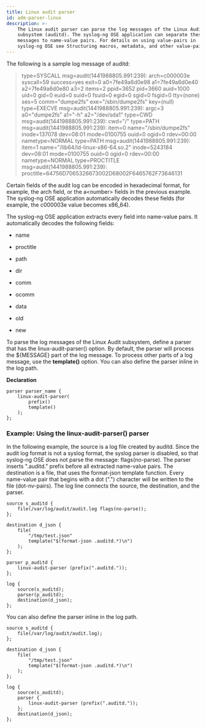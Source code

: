 ```yaml
---
title: Linux audit parser
id: adm-parser-linux
description: >-
    The Linux audit parser can parse the log messages of the Linux Audit
    subsystem (auditd). The syslog-ng OSE application can separate these log
    messages to name-value pairs. For details on using value-pairs in
    syslog-ng OSE see Structuring macros, metadata, and other value-pairs.
---
```


The following is a sample log message of auditd:

>type=SYSCALL msg=audit(1441988805.991:239): arch=c000003e syscall=59 success=yes exit=0 a0=7fe49a6d0e98 a1=7fe49a6d0e40 a2=7fe49a6d0e80 a3=2 items=2 ppid=3652 pid=3660 auid=1000 uid=0 gid=0 euid=0 suid=0 fsuid=0 egid=0 sgid=0 fsgid=0 tty=(none) ses=5 comm="dumpe2fs" exe="/sbin/dumpe2fs" key=(null)
>type=EXECVE msg=audit(1441988805.991:239): argc=3 a0="dumpe2fs" a1="-h" a2="/dev/sda1"
>type=CWD msg=audit(1441988805.991:239):  cwd="/"
>type=PATH msg=audit(1441988805.991:239): item=0 name="/sbin/dumpe2fs" inode=137078 dev=08:01 mode=0100755 ouid=0 ogid=0 rdev=00:00 nametype=NORMAL
>type=PATH msg=audit(1441988805.991:239): item=1 name="/lib64/ld-linux-x86-64.so.2" inode=5243184 dev=08:01 mode=0100755 ouid=0 ogid=0 rdev=00:00 nametype=NORMAL
>type=PROCTITLE msg=audit(1441988805.991:239): proctitle=64756D7065326673002D68002F6465762F73646131

Certain fields of the audit log can be encoded in hexadecimal format,
for example, the arch field, or the a\<number\> fields in the previous
example. The syslog-ng OSE application automatically decodes these
fields (for example, the c000003e value becomes x86\_64).

The syslog-ng OSE application extracts every field into name-value
pairs. It automatically decodes the following fields:

- name

- proctitle

- path

- dir

- comm

- ocomm

- data

- old

- new

To parse the log messages of the Linux Audit subsystem, define a parser
that has the linux-audit-parser() option. By default, the parser will
process the ${MESSAGE} part of the log message. To process other parts
of a log message, use the **template()** option. You can also define the
parser inline in the log path.

**Declaration**

```config
parser parser_name {
    linux-audit-parser(
        prefix()
        template()
    );
};
```

### Example: Using the linux-audit-parser() parser

In the following example, the source is a log file created by auditd.
Since the audit log format is not a syslog format, the syslog parser is
disabled, so that syslog-ng OSE does not parse the message:
flags(no-parse). The parser inserts \".auditd.\" prefix before all
extracted name-value pairs. The destination is a file, that uses the
format-json template function. Every name-value pair that begins with a
dot (\".\") character will be written to the file (dot-nv-pairs). The
log line connects the source, the destination, and the parser.

```config
source s_auditd {
    file(/var/log/audit/audit.log flags(no-parse));
};

destination d_json {
    file(
        "/tmp/test.json"
        template("$(format-json .auditd.*)\n")
    );
};

parser p_auditd {
    linux-audit-parser (prefix(".auditd."));
};

log {
    source(s_auditd);
    parser(p_auditd);
    destination(d_json);
};
```

You can also define the parser inline in the log path.

```config
source s_auditd {
    file(/var/log/audit/audit.log);
};

destination d_json {
    file(
        "/tmp/test.json"
        template("$(format-json .auditd.*)\n")
    );
};

log {
    source(s_auditd);
    parser {
        linux-audit-parser (prefix(".auditd."));
    };
    destination(d_json);
};
```
